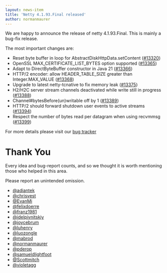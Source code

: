 ```yaml
---
layout: news-item
title: 'Netty 4.1.93.Final released'
author: normanmaurer
---
```


We are happy to announce the release of netty 4.1.93.Final. This is mainly a bug-fix release.

The most important changes are:

* Reset byte buffer in loop for AbstractDiskHttpData.setContent ([#13320](https://github.com/netty/netty/pull/13320)) 
* OpenSSL MAX_CERTIFICATE_LIST_BYTES option supported ([#13365](https://github.com/netty/netty/pull/13365)) 
* Adapt to DirectByteBuffer constructor in Java 21 ([#13366](https://github.com/netty/netty/pull/13366)) 
* HTTP/2 encoder: allow HEADER_TABLE_SIZE greater than Integer.MAX_VALUE ([#13368](https://github.com/netty/netty/pull/13368)) 
* Upgrade to latest netty-tcnative to fix memory leak ([#13375](https://github.com/netty/netty/pull/13375)) 
* H2/H2C server stream channels deactivated while write still in progress ([#13388](https://github.com/netty/netty/pull/13388)) 
* Channel#bytesBefore(un)writable off by 1 ([#13389](https://github.com/netty/netty/pull/13389))
* HTTP/2 should forward shutdown user events to active streams ([#13394](https://github.com/netty/netty/pull/13394))
* Respect the number of bytes read per datagram when using recvmmsg ([#13399](https://github.com/netty/netty/pull/13399))

For more details please visit our [bug tracker](https://github.com/netty/netty/issues?q=milestone%3A4.1.93.Final+is%3Aclosed)


# Thank You

Every idea and bug-report counts, and so we thought it is worth mentioning those who helped in this area.

Please report an unintended omission.


* [@adiantek](https://github.com/adiantek)
* [@chrisvest](https://github.com/chrisvest)
* [@EvanMi](https://github.com/EvanMi)
* [@felixdoerre](https://github.com/felixdoerre)
* [@franz1981](https://github.com/franz1981)
* [@idelpivnitskiy](https://github.com/idelpivnitskiy)
* [@joycebrum](https://github.com/joycebrum)
* [@luhenry](https://github.com/luhenry)
* [@luozongle](https://github.com/luozongle)
* [@mabrod](https://github.com/mabrod)
* [@normanmaurer](https://github.com/normanmaurer)
* [@pderop](https://github.com/pderop)
* [@samueldlightfoot](https://github.com/samueldlightfoot)
* [@Scottmitch](https://github.com/Scottmitch)
* [@violetagg](https://github.com/violetagg)